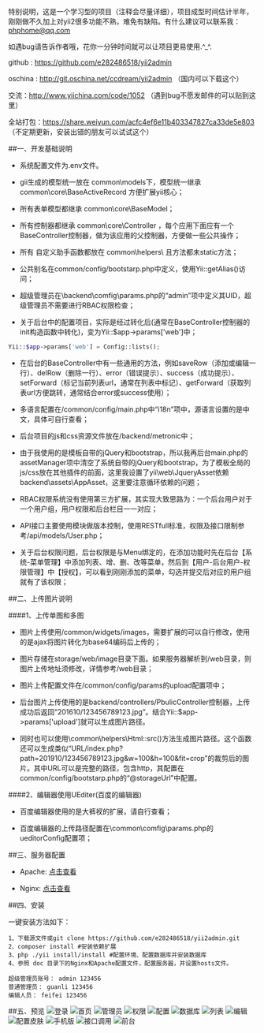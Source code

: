 特别说明，这是一个学习型的项目（注释会尽量详细），项目成型时间估计半年，刚刚做不久加上对yii2很多功能不熟，难免有缺陷。有什么建议可以联系我：phphome@qq.com

如遇bug请告诉作者哦，花你一分钟时间就可以让项目更易使用.^_^.

github : https://github.com/e282486518/yii2admin 

oschina : http://git.oschina.net/ccdream/yii2admin （国内可以下载这个）

交流：http://www.yiichina.com/code/1052 （遇到bug不愿发邮件的可以贴到这里）

全站打包：https://share.weiyun.com/acfc4ef6e11b403347827ca33de5e803 （不定期更新，安装出错的朋友可以试试这个）


##一、开发基础说明
* 系统配置文件为.env文件。

* gii生成的模型统一放在 common\models下，模型统一继承 common\core\BaseActiveRecord  方便扩展yii核心；

* 所有表单模型都继承 common\core\BaseModel；

* 所有控制器都继承 common\core\Controller ，每个应用下面应有一个BaseController控制器，做为该应用的父控制器，方便做一些公共操作；

* 所有 自定义助手函数都放在 common\helpers\ 且方法都未static方法；

* 公共别名在common/config/bootstarp.php中定义，使用Yii::getAlias()访问；

* 超级管理员在\backend\comfig\params.php的“admin”项中定义其UID，超级管理员不需要进行RBAC权限检查；

* 关于后台中的配置项目，实际是经过转化后(通常在BaseController控制器的init构造函数中转化)，变为Yii::$app->params['web']中；
```php
Yii::$app->params['web'] = Config::lists();
```
* 在后台的BaseController中有一些通用的方法，例如saveRow（添加或编辑一行）、delRow（删除一行）、error（错误提示）、success（成功提示）、setForward（标记当前列表url，通常在列表中标记）、getForward（获取列表url方便跳转，通常结合error或success使用）；

* 多语言配置在/common/config/main.php中“i18n”项中，源语言设置的是中文，具体可自行查看；

* 后台项目的js和css资源文件放在/backend/metronic中；

* 由于我使用的是模板自带的jQuery和bootstrap，所以我再后台main.php的assetManager项中清空了系统自带的jQuery和bootstrap，为了模板全局的js/css放在其他插件的前面，这里我设置了yii\web\JqueryAsset依赖backend\assets\AppAsset，这里要注意循环依赖的问题；

* RBAC权限系统没有使用第三方扩展，其实现大致思路为：一个后台用户对于一个用户组，用户权限和后台栏目一一对应；

* API接口主要使用模块做版本控制，使用RESTfull标准，权限及接口限制参考/api/models/User.php；

* 关于后台权限问题，后台权限是与Menu绑定的，在添加功能时先在后台【系统-菜单管理】中添加列表、增、删、改等菜单，然后到【用户-后台用户-权限管理】中【授权】，可以看到刚刚添加的菜单，勾选并提交后对应的用户组就有了该权限；

##二、上传图片说明

####1、上传单图和多图

* 图片上传使用/common/widgets/images，需要扩展的可以自行修改，使用的是ajax将图片转化为base64编码后上传的；

* 图片存储在storage/web/image目录下面。如果服务器解析到/web目录，则图片上传地址须修改，详情参考/web目录；

* 图片上传配置文件在/common/config/params的upload配置项中；

* 后台图片上传使用的是backend/controllers/PbulicController控制器，上传成功后返回“201610/123456789123.jpg”。结合Yii::$app->params['upload']就可以生成图片路径。

* 同时也可以使用\common\helpers\Html::src()方法生成图片路径。这个函数还可以生成类似“URL/index.php?path=201910/123456789123.jpg&w=100&h=100&fit=crop”的裁剪后的图片。其中URL可以是完整的路径，包含http，其配置在common/config/bootstarp.php的“@storageUrl”中配置。

####2、编辑器使用UEditer(百度的编辑器)

* 百度编辑器使用的是大裤衩的扩展，请自行查看；

* 百度编辑器的上传路径配置在\common\comfig\params.php的ueditorConfig配置项；


##三、服务器配置

* Apache: [点击查看](https://github.com/e282486518/yii2admin/blob/master/doc/htaccess.txt)

* Nginx: [点击查看](https://github.com/e282486518/yii2admin/blob/master/doc/nginx.conf)

##四、安装

一键安装方法如下：

```
1、下载源文件或git clone https://github.com/e282486518/yii2admin.git
2、composer install #安装依赖扩展
3、php ./yii install/install #配置环境、配置数据库并安装数据库
4、参照 doc 目录下的Nginx和Apache配置文件，配置服务器，并设置hosts文件。

超级管理员账号： admin 123456
普通管理员： guanli 123456
编辑人员： feifei 123456
```


##五、预览
![登录](https://raw.githubusercontent.com/e282486518/yii2admin/master/doc/preview/login.png)
![首页](https://raw.githubusercontent.com/e282486518/yii2admin/master/doc/preview/index.png)
![管理员](https://raw.githubusercontent.com/e282486518/yii2admin/master/doc/preview/admin.png)
![权限](https://raw.githubusercontent.com/e282486518/yii2admin/master/doc/preview/auth.png)
![配置](https://raw.githubusercontent.com/e282486518/yii2admin/master/doc/preview/config.png)
![数据库](https://raw.githubusercontent.com/e282486518/yii2admin/master/doc/preview/database.png)
![列表](https://raw.githubusercontent.com/e282486518/yii2admin/master/doc/preview/order.png)
![编辑](https://raw.githubusercontent.com/e282486518/yii2admin/master/doc/preview/order_edit.png)
![配置皮肤](https://raw.githubusercontent.com/e282486518/yii2admin/master/doc/preview/shop.png)
![手机版](https://raw.githubusercontent.com/e282486518/yii2admin/master/doc/preview/order_edit1.png)
![接口调用](https://raw.githubusercontent.com/e282486518/yii2admin/master/doc/preview/api.png)
![前台](https://raw.githubusercontent.com/e282486518/yii2admin/master/doc/preview/frontend.png)
